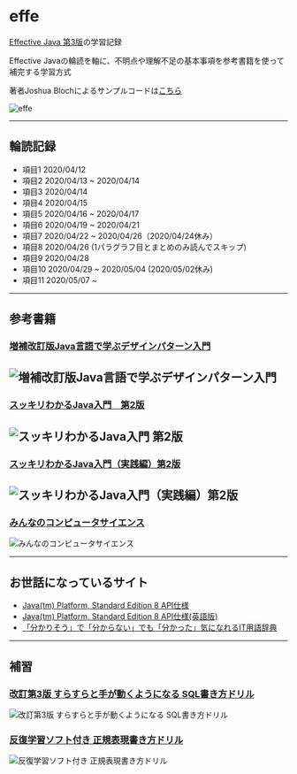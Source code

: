 # effe
[Effective Java 第3版](https://www.amazon.co.jp/Effective-Java-%E7%AC%AC3%E7%89%88-%E3%82%B8%E3%83%A7%E3%82%B7%E3%83%A5%E3%82%A2%E3%83%BB%E3%83%96%E3%83%AD%E3%83%83%E3%82%AF-ebook/dp/B07RHX1K53/ref=sr_1_1?__mk_ja_JP=%E3%82%AB%E3%82%BF%E3%82%AB%E3%83%8A&dchild=1&keywords=effective+java&qid=1587604225&sr=8-1)の学習記録

Effective Javaの輪読を軸に、不明点や理解不足の基本事項を参考書籍を使って補完する学習方式

 著者Joshua Blochによるサンプルコードは[こちら](https://github.com/jbloch/effective-java-3e-source-code)

![effe](https://m.media-amazon.com/images/I/5163U1-fsQL.jpg "effe")

---
## 輪読記録
- 項目1  2020/04/12
- 項目2  2020/04/13 ~ 2020/04/14
- 項目3  2020/04/14
- 項目4  2020/04/15
- 項目5  2020/04/16 ~ 2020/04/17
- 項目6  2020/04/19 ~ 2020/04/21
- 項目7  2020/04/22 ~ 2020/04/26（2020/04/24休み）
- 項目8  2020/04/26 (1パラグラフ目とまとめのみ読んでスキップ)
- 項目9  2020/04/28
- 項目10 2020/04/29 ~ 2020/05/04 (2020/05/02休み)
- 項目11 2020/05/07 ~

---
## 参考書籍
### [増補改訂版Java言語で学ぶデザインパターン入門](https://www.amazon.co.jp/%E5%A2%97%E8%A3%9C%E6%94%B9%E8%A8%82%E7%89%88Java%E8%A8%80%E8%AA%9E%E3%81%A7%E5%AD%A6%E3%81%B6%E3%83%87%E3%82%B6%E3%82%A4%E3%83%B3%E3%83%91%E3%82%BF%E3%83%BC%E3%83%B3%E5%85%A5%E9%96%80-%E7%B5%90%E5%9F%8E-%E6%B5%A9/dp/4797327030)
![増補改訂版Java言語で学ぶデザインパターン入門](https://images-na.ssl-images-amazon.com/images/I/51QsmvkObML._SX392_BO1,204,203,200_.jpg "増補改訂版Java言語で学ぶデザインパターン入門")
---

### [スッキリわかるJava入門　第2版](https://www.amazon.co.jp/%E3%82%B9%E3%83%83%E3%82%AD%E3%83%AA%E3%82%8F%E3%81%8B%E3%82%8BJava%E5%85%A5%E9%96%80-%E7%AC%AC2%E7%89%88-%E3%82%B9%E3%83%83%E3%82%AD%E3%83%AA%E3%82%B7%E3%83%AA%E3%83%BC%E3%82%BA-%E4%B8%AD%E5%B1%B1-%E6%B8%85%E5%96%AC/dp/484433638X/ref=pd_lpo_14_t_1/356-7700438-0775735?_encoding=UTF8&pd_rd_i=484433638X&pd_rd_r=9191d801-d32a-4656-a366-a9eb744e9bdd&pd_rd_w=bP5Jr&pd_rd_wg=cPg7g&pf_rd_p=4b55d259-ebf0-4306-905a-7762d1b93740&pf_rd_r=RRE5DD8TXPDHVKGTFV7P&psc=1&refRID=RRE5DD8TXPDHVKGTFV7P)
![スッキリわかるJava入門 第2版](https://images-na.ssl-images-amazon.com/images/I/51p6dqvB3lL._SX351_BO1,204,203,200_.jpg "スッキリわかるJava入門")
---

### [スッキリわかるJava入門（実践編）第2版](https://www.amazon.co.jp/%E3%82%B9%E3%83%83%E3%82%AD%E3%83%AA%E3%82%8F%E3%81%8B%E3%82%8BJava%E5%85%A5%E9%96%80-%E5%AE%9F%E8%B7%B5%E7%B7%A8-%E7%AC%AC2%E7%89%88-%E3%82%B9%E3%83%83%E3%82%AD%E3%83%AA%E3%82%8F%E3%81%8B%E3%82%8B%E3%82%B7%E3%83%AA%E3%83%BC%E3%82%BA-%E4%B8%AD%E5%B1%B1-ebook/dp/B00O0NIW30/ref=reads_cwrtbar_1/356-7700438-0775735?_encoding=UTF8&pd_rd_i=B00O0NIW30&pd_rd_r=99e9e8f8-de8b-4407-8a75-b644f659e6ff&pd_rd_w=CISbZ&pd_rd_wg=gugRW&pf_rd_p=64c49d12-7012-452e-9a49-e43c9513f9fc&pf_rd_r=AE4X8AN23YX7NVWH6MWH&psc=1&refRID=AE4X8AN23YX7NVWH6MWH)
![スッキリわかるJava入門（実践編）第2版](https://m.media-amazon.com/images/I/512YksTnm1L.jpg "スッキリわかるJava入門（実践編）第2版")
---

###  [みんなのコンピュータサイエンス](https://www.amazon.co.jp/gp/product/4798154814/ref=ppx_yo_dt_b_asin_title_o00_s00?ie=UTF8&psc=1)
![みんなのコンピュータサイエンス](https://images-na.ssl-images-amazon.com/images/I/41QFHYrBcsL._SX350_BO1,204,203,200_.jpg "みんなのコンピュータサイエンス")

---
## お世話になっているサイト
-  [Java(tm) Platform, Standard Edition 8
API仕様](https://docs.oracle.com/javase/jp/8/docs/api/overview-summary.html)
-  [Java(tm) Platform, Standard Edition 8
API仕様(英語版)](https://docs.oracle.com/javase/8/docs/api/overview-summary.html)
-  [「分かりそう」で「分からない」でも「分かった」気になれるIT用語辞典](https://wa3.i-3-i.info/index.html)

---
## 補習

###  [改訂第3版 すらすらと手が動くようになる SQL書き方ドリル](https://www.amazon.co.jp/gp/product/4774180661/ref=ppx_yo_dt_b_asin_title_o00_s00?ie=UTF8&psc=1)
![改訂第3版 すらすらと手が動くようになる SQL書き方ドリル](https://images-na.ssl-images-amazon.com/images/I/61tsxdCdOsL._SX352_BO1,204,203,200_.jpg "改訂第3版 すらすらと手が動くようになる SQL書き方ドリル")


###  [反復学習ソフト付き 正規表現書き方ドリル](https://www.amazon.co.jp/gp/product/4774145092/ref=ppx_yo_dt_b_asin_title_o01_s00?ie=UTF8&psc=1)
![反復学習ソフト付き 正規表現書き方ドリル](https://images-na.ssl-images-amazon.com/images/I/51+QEm3ScHL._SX298_BO1,204,203,200_.jpg "反復学習ソフト付き 正規表現書き方ドリル")